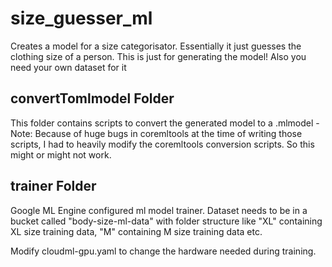 # size_guesser_ml
Creates a model for a size categorisator. Essentially it just guesses the clothing size of a person. This is just for generating the model! Also you need your own dataset for it

## convertTomlmodel Folder
This folder contains scripts to convert the generated model to a .mlmodel - Note: Because of huge bugs in coremltools at the time of writing those scripts, I had to heavily modify the coremltools conversion scripts. So this might or might not work.

## trainer Folder
Google ML Engine configured ml model trainer. Dataset needs to be in a bucket called "body-size-ml-data" with folder structure like "XL" containing XL size training data, "M" containing M size training data etc.

Modify cloudml-gpu.yaml to change the hardware needed during training.
